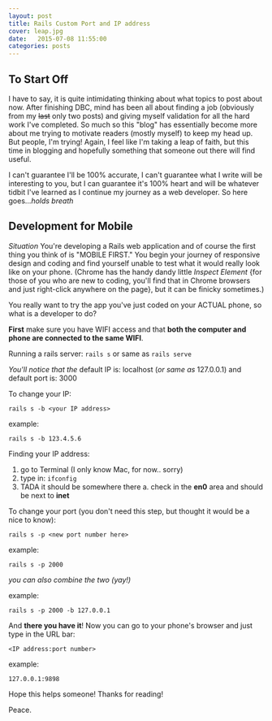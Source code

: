 ```yaml
---
layout: post
title: Rails Custom Port and IP address
cover: leap.jpg
date:   2015-07-08 11:55:00
categories: posts
---
```


## To Start Off

I have to say, it is quite intimidating thinking about what topics to post about now. After finishing DBC, mind has been all about finding a job (obviously from my ~~last~~ only two posts) and giving myself validation for all the hard work I've completed. So much so this "blog" has essentially become more about me trying to motivate readers (mostly myself) to keep my head up. But people, I'm trying! Again, I feel like I'm taking a leap of faith, but this time in blogging and hopefully something that someone out there will find useful.

I can't guarantee I'll be 100% accurate, I can't guarantee what I write will be interesting to you, but I can guarantee it's 100% heart and will be whatever tidbit I've learned as I continue my journey as a web developer. So here goes...*holds breath*

## Development for Mobile

*Situation*
You're developing a Rails web application and of course the first thing you think of is "MOBILE FIRST." You begin your journey of responsive design and coding and find yourself unable to test what it would really look like on your phone. (Chrome has the handy dandy little *Inspect Element* {for those of you who are new to coding, you'll find that in Chrome browsers and just right-click anywhere on the page}, but it can be finicky sometimes.)

You really want to try the app you've just coded on your ACTUAL phone, so what is a developer to do?

**First** make sure you have WIFI access and that **both the computer and phone are connected to the same WIFI**.

Running a rails server:
`rails s`  or same as `rails serve`

*You'll notice that the* default IP is: localhost (*or same as* 127.0.0.1)
                    and default port is: 3000

To change your IP:

`rails s -b <your IP address>`

example:

`rails s -b 123.4.5.6`

Finding your IP address:

1. go to Terminal (I only know Mac, for now.. sorry)
2. type in: `ifconfig`
3. TADA it should be somewhere there
   a. check in the **en0** area and should be next to **inet**

To change your port (you don't need this step, but thought it would be a nice to know):

`rails s -p <new port number here>`

example:

`rails s -p 2000`

*you can also combine the two (yay!)*

example:

`rails s -p 2000 -b 127.0.0.1`

And **there you have it**! Now you can go to your phone's browser and just type in the URL bar:

`<IP address:port number>`

example:

`127.0.0.1:9898`

Hope this helps someone! Thanks for reading!

Peace.